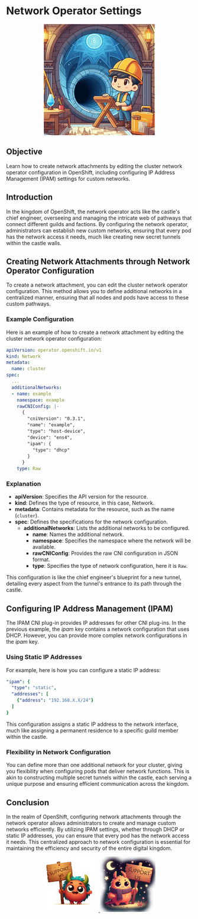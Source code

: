 # Network Operator Settings

<div style="text-align:center;">
  <img src="https://github.com/Vitrua/images/blob/main/openshift/netop.jpg?raw=true" alt="netop" width="300" height="300">
</div>

## Objective

Learn how to create network attachments by editing the cluster network operator configuration in OpenShift, including configuring IP Address Management (IPAM) settings for custom networks.

## Introduction

In the kingdom of OpenShift, the network operator acts like the castle's chief engineer, overseeing and managing the intricate web of pathways that connect different guilds and factions. By configuring the network operator, administrators can establish new custom networks, ensuring that every pod has the network access it needs, much like creating new secret tunnels within the castle walls.

## Creating Network Attachments through Network Operator Configuration

To create a network attachment, you can edit the cluster network operator configuration. This method allows you to define additional networks in a centralized manner, ensuring that all nodes and pods have access to these custom pathways.

### Example Configuration

Here is an example of how to create a network attachment by editing the cluster network operator configuration:

```yaml
apiVersion: operator.openshift.io/v1
kind: Network
metadata:
  name: cluster
spec:
  ...
  additionalNetworks:
  - name: example
    namespace: example
    rawCNIConfig: |-
      {
        "cniVersion": "0.3.1",
        "name": "example",
        "type": "host-device",
        "device": "ens4",
        "ipam": {
          "type": "dhcp"
        }
      }
    type: Raw
```

### Explanation

- **apiVersion**: Specifies the API version for the resource.
- **kind**: Defines the type of resource, in this case, Network.
- **metadata**: Contains metadata for the resource, such as the name (`cluster`).
- **spec**: Defines the specifications for the network configuration.
    - **additionalNetworks**: Lists the additional networks to be configured.
        - **name**: Names the additional network.
        - **namespace**: Specifies the namespace where the network will be available.
        - **rawCNIConfig**: Provides the raw CNI configuration in JSON format.
        - **type**: Specifies the type of network configuration, here it is `Raw`.

This configuration is like the chief engineer's blueprint for a new tunnel, detailing every aspect from the tunnel's entrance to its path through the castle.

## Configuring IP Address Management (IPAM)

The IPAM CNI plug-in provides IP addresses for other CNI plug-ins. In the previous example, the *ipam* key contains a network configuration that uses DHCP. However, you can provide more complex network configurations in the *ipam* key.

### Using Static IP Addresses

For example, here is how you can configure a static IP address:

```yaml
"ipam": {
  "type": "static",
  "addresses": [
    {"address": "192.168.X.X/24"}
  ]
}
```

This configuration assigns a static IP address to the network interface, much like assigning a permanent residence to a specific guild member within the castle.

### Flexibility in Network Configuration

You can define more than one additional network for your cluster, giving you flexibility when configuring pods that deliver network functions. This is akin to constructing multiple secret tunnels within the castle, each serving a unique purpose and ensuring efficient communication across the kingdom.

## Conclusion

In the realm of OpenShift, configuring network attachments through the network operator allows administrators to create and manage custom networks efficiently. By utilizing IPAM settings, whether through DHCP or static IP addresses, you can ensure that every pod has the network access it needs. This centralized approach to network configuration is essential for maintaining the efficiency and security of the entire digital kingdom.

<div style="text-align:center;">
  <a href="https://patreon.com/Vitrua">
    <img src="https://github.com/Vitrua/images/blob/main/others/supportmonlight.png?raw=true#only-light" alt="support" width="150" height="150">
    <img src="https://github.com/Vitrua/images/blob/main/others/supportmon.png?raw=true#only-dark" alt="support" width="150" height="150">
  </a>
</div>